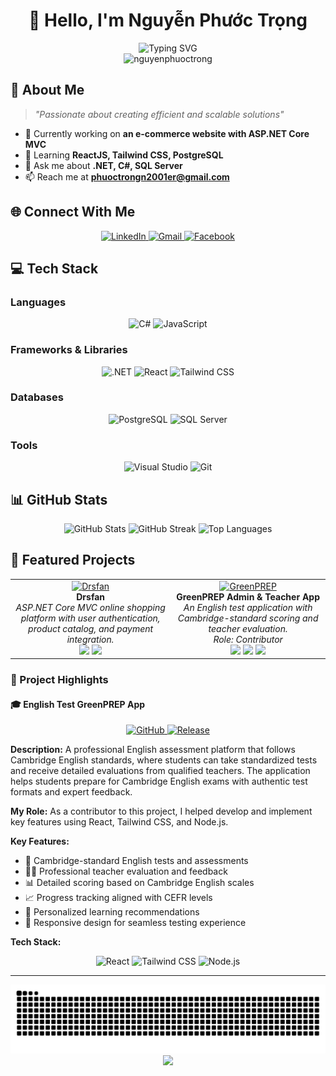 # <div align="center">👋 Hello, I'm Nguyễn Phước Trọng</div>

<div align="center">
  <img src="https://readme-typing-svg.herokuapp.com?font=Fira+Code&pause=1000&color=2F80ED&center=true&vCenter=true&width=435&lines=A+.NET+Developer+from+Vietnam+%F0%9F%87%BB%F0%9F%87%B3;Always+learning+new+things" alt="Typing SVG" />
</div>

<div align="center">
  <img src="https://komarev.com/ghpvc/?username=nguyenphuoctrong&label=Profile%20views&color=0e75b6&style=flat" alt="nguyenphuoctrong" />
</div>

## 🚀 About Me

> *"Passionate about creating efficient and scalable solutions"*

- 🔭 Currently working on **an e-commerce website with ASP.NET Core MVC**
- 🌱 Learning **ReactJS, Tailwind CSS, PostgreSQL**
- 💬 Ask me about **.NET, C#, SQL Server**
- 📫 Reach me at **phuoctrongn2001er@gmail.com**

## 🌐 Connect With Me

<div align="center">
  <a href="https://www.linkedin.com/in/trongnp0706/" target="_blank">
    <img src="https://img.shields.io/badge/LinkedIn-0077B5?style=for-the-badge&logo=linkedin&logoColor=white" alt="LinkedIn"/>
  </a>
  <a href="mailto:phuoctrongn2001er@gmail.com">
    <img src="https://img.shields.io/badge/Gmail-D14836?style=for-the-badge&logo=gmail&logoColor=white" alt="Gmail"/>
  </a>
  <a href="https://www.facebook.com/phuoctrong0706/" target="_blank">
    <img src="https://img.shields.io/badge/Facebook-1877F2?style=for-the-badge&logo=facebook&logoColor=white" alt="Facebook"/>
  </a>
</div>

## 💻 Tech Stack

### Languages
<div align="center">
  <img src="https://img.shields.io/badge/c%23-%23239120.svg?style=for-the-badge&logo=c-sharp&logoColor=white" alt="C#"/>
  <img src="https://img.shields.io/badge/javascript-%23323330.svg?style=for-the-badge&logo=javascript&logoColor=%23F7DF1E" alt="JavaScript"/>
</div>

### Frameworks & Libraries
<div align="center">
  <img src="https://img.shields.io/badge/dotnet-%23512BD4.svg?style=for-the-badge&logo=dotnet&logoColor=white" alt=".NET"/>
  <img src="https://img.shields.io/badge/react-%2320232a.svg?style=for-the-badge&logo=react&logoColor=%2361DAFB" alt="React"/>
  <img src="https://img.shields.io/badge/tailwindcss-%2338B2AC.svg?style=for-the-badge&logo=tailwind-css&logoColor=white" alt="Tailwind CSS"/>
</div>

### Databases
<div align="center">
  <img src="https://img.shields.io/badge/postgresql-%23336791.svg?style=for-the-badge&logo=postgresql&logoColor=white" alt="PostgreSQL"/>
  <img src="https://img.shields.io/badge/Microsoft%20SQL%20Server-CC2927?style=for-the-badge&logo=microsoft%20sql%20server&logoColor=white" alt="SQL Server"/>
</div>

### Tools
<div align="center">
  <img src="https://img.shields.io/badge/Visual%20Studio-5C2D91.svg?style=for-the-badge&logo=visual-studio&logoColor=white" alt="Visual Studio"/>
  <img src="https://img.shields.io/badge/git-%23F05033.svg?style=for-the-badge&logo=git&logoColor=white" alt="Git"/>
</div>

## 📊 GitHub Stats

<div align="center">
  <img src="https://github-readme-stats.vercel.app/api?username=trongnp0706&show_icons=true&theme=github_dark" width="45%" alt="GitHub Stats"/>
  <img src="https://github-readme-streak-stats.herokuapp.com/?user=trongnp0706&theme=github-dark-blue" width="45%" alt="GitHub Streak"/>
  <img src="https://github-readme-stats.vercel.app/api/top-langs/?username=trongnp0706&layout=compact&theme=github_dark" width="45%" alt="Top Languages"/>
</div>

## 🎯 Featured Projects

<div align="center">

  <!-- Drsfan Project Card -->
  <table>
    <tr>
      <td align="center" width="400px">
        <a href="https://github.com/trongnp0706/Drsfan">
          <img src="https://img.shields.io/badge/Drsfan-ASP.NET%20MVC-512BD4?style=for-the-badge&logo=dotnet&logoColor=white" alt="Drsfan"/>
        </a>
        <br/>
        <b>Drsfan</b>
        <br/>
        <i>ASP.NET Core MVC online shopping platform with user authentication, product catalog, and payment integration.</i>
        <br/>
        <img src="https://img.shields.io/badge/C%23-239120?style=flat-square&logo=c-sharp&logoColor=white"/>
        <img src="https://img.shields.io/badge/.NET-512BD4?style=flat-square&logo=dotnet&logoColor=white"/>
      </td>
      <td align="center" width="400px">
        <a href="https://github.com/greenPrep-organization/greenPREP-admin-teacher">
          <img src="https://img.shields.io/badge/GreenPREP-English%20Test%20App-2ea44f?style=for-the-badge&logo=github" alt="GreenPREP"/>
        </a>
        <br/>
        <b>GreenPREP Admin & Teacher App</b>
        <br/>
        <i>An English test application with Cambridge-standard scoring and teacher evaluation.<br/>Role: Contributor</i>
        <br/>
        <img src="https://img.shields.io/badge/React-20232A?style=flat-square&logo=react&logoColor=61DAFB"/>
        <img src="https://img.shields.io/badge/Tailwind_CSS-38B2AC?style=flat-square&logo=tailwind-css&logoColor=white"/>
        <img src="https://img.shields.io/badge/Node.js-339933?style=flat-square&logo=nodedotjs&logoColor=white"/>
      </td>
    </tr>
  </table>

</div>

### 🌟 Project Highlights

#### 🎓 English Test GreenPREP App
<div align="center">
  <a href="https://github.com/greenPrep-organization" target="_blank">
    <img src="https://img.shields.io/badge/GitHub-100000?style=for-the-badge&logo=github&logoColor=white" alt="GitHub"/>
  </a>
  <a href="https://greenprep-vznp.onrender.com" target="_blank">
    <img src="https://img.shields.io/badge/Release-2ea44f?style=for-the-badge" alt="Release"/>
  </a>
</div>

**Description:** A professional English assessment platform that follows Cambridge English standards, where students can take standardized tests and receive detailed evaluations from qualified teachers. The application helps students prepare for Cambridge English exams with authentic test formats and expert feedback.

**My Role:** As a contributor to this project, I helped develop and implement key features using React, Tailwind CSS, and Node.js.

**Key Features:**
- 📝 Cambridge-standard English tests and assessments
- 👨‍🏫 Professional teacher evaluation and feedback
- 📊 Detailed scoring based on Cambridge English scales
- 📈 Progress tracking aligned with CEFR levels
- 🎯 Personalized learning recommendations
- 📱 Responsive design for seamless testing experience

**Tech Stack:**
<div align="center">
  <img src="https://img.shields.io/badge/React-20232A?style=for-the-badge&logo=react&logoColor=61DAFB" alt="React"/>
  <img src="https://img.shields.io/badge/Tailwind_CSS-38B2AC?style=for-the-badge&logo=tailwind-css&logoColor=white" alt="Tailwind CSS"/>
  <img src="https://img.shields.io/badge/Node.js-339933?style=for-the-badge&logo=nodedotjs&logoColor=white" alt="Node.js"/>
</div>

---

<div align="center">
  <img src="https://github.com/trongnp0706/trongnp0706/blob/output/github-contribution-grid-snake.svg" alt="Contribution Snake"/>
</div>

<div align="center">
  <img src="https://capsule-render.vercel.app/api?type=waving&color=gradient&height=100&section=footer"/>
</div>
